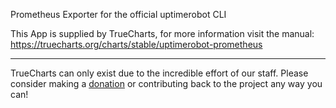 Prometheus Exporter for the official uptimerobot CLI

This App is supplied by TrueCharts, for more information visit the manual: https://truecharts.org/charts/stable/uptimerobot-prometheus

---

TrueCharts can only exist due to the incredible effort of our staff.
Please consider making a [donation](https://truecharts.org/docs/about/sponsor) or contributing back to the project any way you can!

